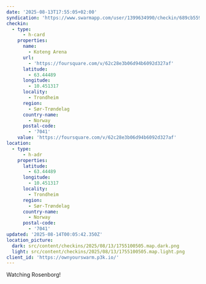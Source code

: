 ```yaml
---
date: '2025-08-13T17:55:05+02:00'
syndication: 'https://www.swarmapp.com/user/1399634990/checkin/689cb559b82fb045aa15eb39'
checkin:
  - type:
      - h-card
    properties:
      name:
        - Koteng Arena
      url:
        - 'https://foursquare.com/v/62c28e3b06d94b6092d327af'
      latitude:
        - 63.44489
      longitude:
        - 10.451317
      locality:
        - Trondheim
      region:
        - Sør-Trøndelag
      country-name:
        - Norway
      postal-code:
        - '7041'
    value: 'https://foursquare.com/v/62c28e3b06d94b6092d327af'
location:
  - type:
      - h-adr
    properties:
      latitude:
        - 63.44489
      longitude:
        - 10.451317
      locality:
        - Trondheim
      region:
        - Sør-Trøndelag
      country-name:
        - Norway
      postal-code:
        - '7041'
updated: '2025-08-14T00:05:42.350Z'
location_picture:
  dark: src/content/checkins/2025/08/13/1755100505.map.dark.png
  light: src/content/checkins/2025/08/13/1755100505.map.light.png
client_id: 'https://ownyourswarm.p3k.io/'
---
```

Watching Rosenborg!
